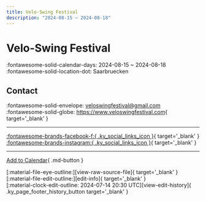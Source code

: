 ```yaml
---
title: Velo-Swing Festival
description: "2024-08-15 ~ 2024-08-18"
---
```


# Velo-Swing Festival 

:fontawesome-solid-calendar-days: 2024-08-15 ~ 2024-08-18  
:fontawesome-solid-location-dot: Saarbruecken  

## Contact

:fontawesome-solid-envelope: <veloswingfestival@gmail.com>  
:fontawesome-solid-globe: <https://www.veloswingfestival.com>{ target='_blank' }  

---

 [:fontawesome-brands-facebook-f:{ .ky_social_links_icon }](https://www.facebook.com/VeloSwingFestival){ target='_blank' } [:fontawesome-brands-instagram:{ .ky_social_links_icon }](https://instagram.com/lindyhopsaarbruecken){ target='_blank' }

---

[Add to Calendar](https://swing.news/ics/en/2024/de/velo-swing-festival-2024.ics){ .md-button }

<div class="ky_page_footer" markdown>
<div class="ky_page_footer_trailing" markdown="span">
[:material-file-eye-outline:][view-raw-source-file]{ target='_blank' }
[:material-file-edit-outline:][edit-info]{ target='_blank' }
</div>
<div class="ky_page_footer_leading" markdown="span">
[:material-clock-edit-outline: 2024-07-14 20:30 UTC][view-edit-history]{ .ky_page_footer_history_button target='_blank' }
</div>
</div>

[view-raw-source-file]: https://github.com/swingdance/events/blob/main/2024/de/velo-swing-festival-2024.json "View Raw Source File"
[edit-info]: https://github.com/swingdance/events/issues/new?assignees=&labels=update+event&projects=&template=03-update_entity.yml&title=%5B2024%2Fde%5D%20Velo-Swing%20Festival&region=de&year=2024&id=velo-swing-festival-2024&name=Velo-Swing%20Festival&org_id= "Edit Info"

[view-edit-history]: https://github.com/swingdance/events/commits/main/2024/de/velo-swing-festival-2024.json "View Edit History"
